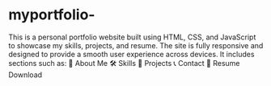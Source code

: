 # myportfolio-
This is a personal portfolio website built using HTML, CSS, and JavaScript to showcase my skills, projects, and resume. The site is fully responsive and designed to provide a smooth user experience across devices. It includes sections such as:  💼 About Me  🛠️ Skills  🧪 Projects  📞 Contact  📄 Resume Download  
